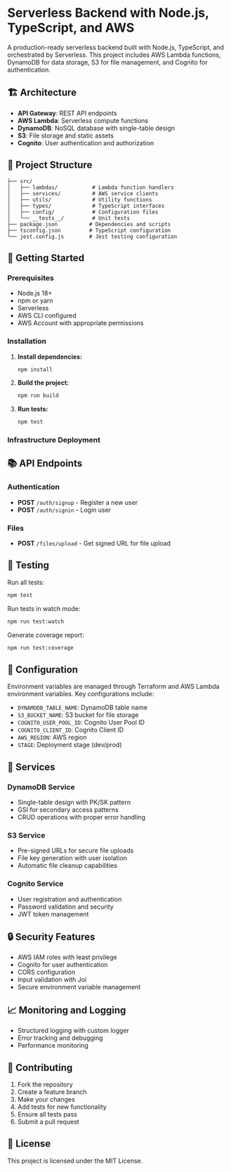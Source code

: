 # Serverless Backend with Node.js, TypeScript, and AWS

A production-ready serverless backend built with Node.js, TypeScript, and orchestrated by Serverless. This project includes AWS Lambda functions, DynamoDB for data storage, S3 for file management, and Cognito for authentication.

## 🏗️ Architecture

- **API Gateway**: REST API endpoints
- **AWS Lambda**: Serverless compute functions
- **DynamoDB**: NoSQL database with single-table design
- **S3**: File storage and static assets
- **Cognito**: User authentication and authorization

## 📁 Project Structure

```
├── src/
│   ├── lambdas/           # Lambda function handlers
│   ├── services/          # AWS service clients
│   ├── utils/             # Utility functions
│   ├── types/             # TypeScript interfaces
│   ├── config/            # Configuration files
│   └── __tests__/         # Unit tests
├── package.json          # Dependencies and scripts
├── tsconfig.json         # TypeScript configuration
└── jest.config.js        # Jest testing configuration
```

## 🚀 Getting Started

### Prerequisites

- Node.js 18+
- npm or yarn
- Serverless
- AWS CLI configured
- AWS Account with appropriate permissions

### Installation

1. **Install dependencies:**

   ```bash
   npm install
   ```

2. **Build the project:**

   ```bash
   npm run build
   ```

3. **Run tests:**
   ```bash
   npm test
   ```

### Infrastructure Deployment

## 📚 API Endpoints

### Authentication

- **POST** `/auth/signup` - Register a new user
- **POST** `/auth/signin` - Login user

### Files

- **POST** `/files/upload` - Get signed URL for file upload

## 🧪 Testing

Run all tests:

```bash
npm test
```

Run tests in watch mode:

```bash
npm run test:watch
```

Generate coverage report:

```bash
npm run test:coverage
```

## 🔧 Configuration

Environment variables are managed through Terraform and AWS Lambda environment variables. Key configurations include:

- `DYNAMODB_TABLE_NAME`: DynamoDB table name
- `S3_BUCKET_NAME`: S3 bucket for file storage
- `COGNITO_USER_POOL_ID`: Cognito User Pool ID
- `COGNITO_CLIENT_ID`: Cognito Client ID
- `AWS_REGION`: AWS region
- `STAGE`: Deployment stage (dev/prod)

## 🏢 Services

### DynamoDB Service

- Single-table design with PK/SK pattern
- GSI for secondary access patterns
- CRUD operations with proper error handling

### S3 Service

- Pre-signed URLs for secure file uploads
- File key generation with user isolation
- Automatic file cleanup capabilities

### Cognito Service

- User registration and authentication
- Password validation and security
- JWT token management

## 🔒 Security Features

- AWS IAM roles with least privilege
- Cognito for user authentication
- CORS configuration
- Input validation with Joi
- Secure environment variable management

## 📈 Monitoring and Logging

- Structured logging with custom logger
- Error tracking and debugging
- Performance monitoring

## 🤝 Contributing

1. Fork the repository
2. Create a feature branch
3. Make your changes
4. Add tests for new functionality
5. Ensure all tests pass
6. Submit a pull request

## 📄 License

This project is licensed under the MIT License.
